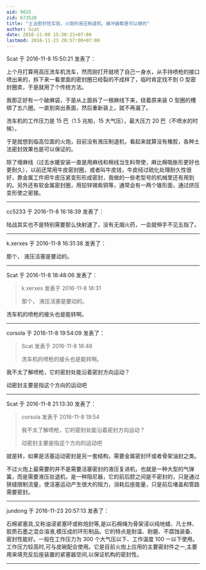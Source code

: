 ```yaml
---
aid: 9025
zid: 673520
title: "土法密封性实验，火炮的液压制退机、缓冲器都是可以做的"
author: Scat
date: 2016-11-08 15:50:21+07:00
lastmod: 2016-11-23 20:57:00+07:00
---
```


Scat 于 2016-11-8 15:50:21 发表了：

上个月打算用高压洗车机洗车，然而刚打开就喷了自己一身水，从手持喷枪的接口喷出来的，拆下来一看里面的密封圈已经裂的不成样了，临时肯定找不到 O 型密封圈卖，于是就用了个传统方法。

我那正好有一个破麻袋，于是从上面拆了一根麻线下来，绕着原来装 O 型圈的槽绑了五六圈，一直到突出表面，然后重新装上，就不再漏了。

洗车机的工作压力是 15 巴（1.5 兆帕，15 大气压），最大压力 20 巴（不喷水的时候）。

于是就想到临高位面的火炮，目前没有液压制退机，看起来就算没有橡胶，各种土法密封效果也是可以保证的。

除了缠麻线（过去水暖安装一直是用麻线和棉线当生料带使，麻比棉吸胀形更好也更耐久），以前还常用牛皮密封圈，或者叫牛皮钱，牛皮经过硫化处理耐久性很好，靠金属工件把牛皮压紧变形形成密封，我做的一些老型号的机械里还有用到的。另外还有软金属密封圈，用铅锌锡紫铜等，通常会有一两个锥形面，通过挤压变形使之密接。

---

cc5233 于 2016-11-8 16:18:39 发表了：

陆战其实也不是特别需要那么快射速了，没有无烟火药，一会就伸手不见五指了。

---

k.xerxes 于 2016-11-8 16:31:38 发表了：

那个， 液压活塞是要动的。

---

Scat 于 2016-11-8 18:48:06 发表了：

> k.xerxes 发表于 2016-11-8 16:31
>
> 那个， 液压活塞是要动的。

洗车机的喷枪的接头也是能转啊。

---

corsola 于 2016-11-8 19:54:09 发表了：

> Scat 发表于 2016-11-8 18:48
>
> 洗车机的喷枪的接头也是能转啊。

我不太了解喷枪，它的密封处能沿着密封方向运动？

动密封主要是指这个方向的运动吧

---

Scat 于 2016-11-8 21:13:30 发表了：

> corsola 发表于 2016-11-8 19:54
>
> 我不太了解喷枪，它的密封处能沿着密封方向运动？
>
> 动密封主要是指这个方向的运动吧

就是转，如果是活塞运动密封是另一套结构，需要金属密封环或者骨架油封之类。

不过火炮上最需要的并不是需要活塞密封的液压复进机，也就是一种大型的气弹簧，而是需要液压驻退机，是一种阻尼器，它的前后腔之间是不密封的，只是通过狭缝限制流量，使活塞运动产生很大的阻力，消耗后座能量，只是前后堵盖和管路需要密封。

---

jundong 于 2016-11-23 20:57:13 发表了：

石棉紧塞具,又称油浸紧塞环或称炮封等,是以石棉绳为骨架浸以纯地蜡、凡士林、胶质石墨之混合溶液,模压成的环形制品。它的特点是耐温、耐磨、不腐蚀装备、密封性能好。一般在工作压力为 300 个大气压以下、工作温度 100 一以下使用。工作压力较高时,可与皮碗配合使用。它是目前火炮上应用的主要密封件之一,主要用来填充反后座装置的紧塞器空间,以保证机构的密封性。

---
